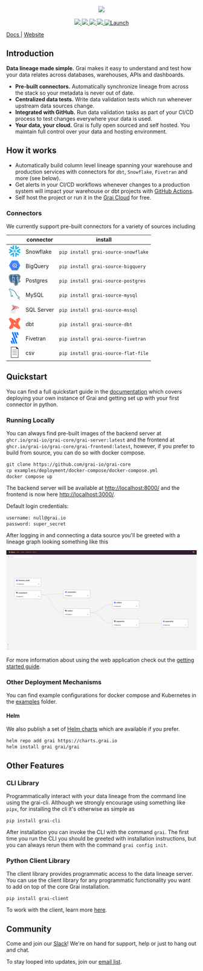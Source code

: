 <div align="center">
  <img src="docs/assets/Grai-Logo-Horizontal-2.png" width="375px"><br>
</div>

<p align="center">
  <a href="https://join.slack.com/t/graicommunity/shared_invite/zt-1il70kfeb-TaCm5fwHg_quWCpKNYyj6w">
    <img src="https://img.shields.io/badge/Slack-4A154B?style=for-the-badge&logo=slack&logoColor=white" height=22/>
  </a>
   <a href="https://github.com/grai-io/grai-core">
    <img src="https://img.shields.io/github/issues/grai-io/grai-core?style=flat-square" height=22/>
  </a>
  </a>
   <a href="https://github.com/grai-io/grai-core">
    <img src="https://img.shields.io/github/languages/top/grai-io/grai-core?style=flat-square" height=22/>
  </a>
  </a>
   <a href="https://github.com/grai-io/grai-core">
    <img src="https://img.shields.io/pypi/pyversions/grai-graph?style=for-the-badge" height=22/>
  </a>
  <a href=https://www.ycombinator.com/launches/H8h-grai-open-source-version-control-for-metadata target='_blank'>
    <img alt=Launch YC: ✨ Grai - Open-source   version control for metadata src=https://www.ycombinator.com/launches/H8h-grai-open-source-version-control-for-metadata/upvote_embed.svg height=22/>
   </a>
</p>

<p align="left">
  <a href="https://docs.grai.io/" title="Grai Documentation"> Docs </a> |
  <a href="https://www.grai.io" title="Grai Homepage"> Website </a>
</p>

## Introduction

**Data lineage made simple.**
Grai makes it easy to understand and test how your data relates across databases, warehouses, APIs and dashboards.

- **Pre-built connectors.** Automatically synchronize lineage from across the stack so your metadata is never out of date.
- **Centralized data tests.** Write data validation tests which run whenever upstream data sources change.
- **Integrated with GitHub.** Run data validation tasks as part of your CI/CD process to test changes everywhere your data is used.
- **Your data, your cloud.** Grai is fully open sourced and self hosted. You maintain full control over your data and hosting environment.

## How it works

- Automatically build column level lineage spanning your warehouse and production services with connectors for `dbt`, `Snowflake`, `Fivetran` and more (see below).
- Get alerts in your CI/CD workflows whenever changes to a production system will impact your warehouse or dbt projects with [GitHub Actions](https://github.com/grai-io/grai-actions-server).
- Self host the project or run it in the [Grai Cloud](https://app.grai.io) for free.

### Connectors

We currently support pre-built connectors for a variety of sources including

<center>

|                                                                    | connector  | install                             |
| ------------------------------------------------------------------ | ---------- | ----------------------------------- |
| <img src="resources/snowflake.png" alt= “” width="30" height="30"> | Snowflake  | `pip install grai-source-snowflake` |
| <img src="resources/bigquery.svg" alt= “” width="30" height="30">  | BigQuery   | `pip install grai-source-bigquery`  |
| <img src="resources/postgres.png" alt= “” width="30" height="30">  | Postgres   | `pip install grai-source-postgres`  |
| <img src="resources/mysql.png" alt= “” width="30" height="30">     | MySQL      | `pip install grai-source-mysql`     |
| <img src="resources/mssql.png" alt= “” width="30" height="30">     | SQL Server | `pip install grai-source-mssql`     |
| <img src="resources/dbt.png" alt= “” width="30" height="30">       | dbt        | `pip install grai-source-dbt`       |
| <img src="resources/fivetran.png" alt= “” width="30" height="30">  | Fivetran   | `pip install grai-source-fivetran`  |
| <img src="resources/csv.png" alt= “” width="30" height="30">       | csv        | `pip install grai-source-flat-file` |

</center>

## Quickstart

You can find a full quickstart guide in the [documentation](https://docs.grai.io/quick-start) which covers deploying your own instance of Grai and getting set up with your first connector in python.

### Running Locally

You can always find pre-built images of the backend server at `ghcr.io/grai-io/grai-core/grai-server:latest` and the frontend at `ghcr.io/grai-io/grai-core/grai-frontend:latest`, however, if you prefer to build from source, you can do so with docker compose.

```
git clone https://github.com/grai-io/grai-core
cp examples/deployment/docker-compose/docker-compose.yml
docker compose up
```

The backend server will be available at [http://localhost:8000/](http://localhost:8000/) and the frontend is now here [http://localhost:3000/](http://localhost:3000/).

Default login credentials:

```
username: null@grai.io
password: super_secret
```

After logging in and connecting a data source you'll be greeted with a lineage graph looking something like this

![](resources/frontend.png)

For more information about using the web application check out the [getting started guide](https://docs.grai.io/web-app/getting-started).

### Other Deployment Mechanisms

You can find example configurations for docker compose and Kubernetes in the [examples](/examples/deployment) folder.

#### Helm

We also publish a set of [Helm charts](https://charts.grai.io/) which are available if you prefer.

```
helm repo add grai https://charts.grai.io
helm install grai grai/grai
```

## Other Features

### CLI Library

Programmatically interact with your data lineage from the command line using the grai-cli. Although we strongly encourage using something like `pipx`, for installing the cli it's otherwise as simple as

```
pip install grai-cli
```

After installation you can invoke the CLI with the command `grai`. The first time you run the CLI you should be greeted with installation instructions, but you can always rerun them with the command `grai config init`.

### Python Client Library

The client library provides programmatic access to the data lineage server. You can use the client library for any programmatic functionality you want to add on top of the core Grai installation.

```
pip install grai-client
```

To work with the client, learn more [here](https://docs.grai.io/tooling/client).

## Community

Come and join our [Slack](https://join.slack.com/t/graicommunity/shared_invite/zt-1il70kfeb-TaCm5fwHg_quWCpKNYyj6w)! We're on hand for support, help or just to hang out and chat.

To stay looped into updates, join our [email list](https://www.grai.io/signup/).
